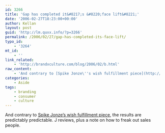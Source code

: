 ```yaml
---
id: 3266
title: 'Gap has completed it&#8217;s &#8220;face lift&#8221;'
date: '2006-02-27T18:23:00+00:00'
author: Kellan
layout: post
guid: 'http://lm.quxx.info/?p=3266'
permalink: /2006/02/27/gap-has-completed-its-face-lift/
typo_id:
    - '3264'
mt_id:
    - ''
link_related:
    - 'http://brandxculture.com/blog/2006/02/b.html'
raw_content:
    - 'And contrary to [Spike Jonze\''s wish fulfillment piece](http://brandxculture.com/blog/2006/01/spike-jonze-does-it-again.html), the results are predictably predictable.  J reviews, plus a note on how to freak out sales people.'
categories:
    - Aside
tags:
    - branding
    - consumer
    - culture
---
```


And contrary to [Spike Jonze’s wish fulfillment piece](http://brandxculture.com/blog/2006/01/spike-jonze-does-it-again.html), the results are predictably predictable. J reviews, plus a note on how to freak out sales people.